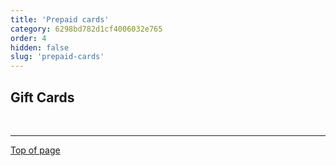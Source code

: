 ```yaml
---
title: 'Prepaid cards'
category: 6298bd782d1cf4006032e765
order: 4
hidden: false
slug: 'prepaid-cards'
---
```

## Gift Cards

<Cards columns={4}>
  <Card title="Edenred" href="/docs/edenred/" icon="https://raw.githubusercontent.com/MultiSafepay/MultiSafepay-icons/master/giftcards/edenred.svg" />

  <Card title="Gift cards" href="/docs/gift-cards/" icon="https://raw.githubusercontent.com/MultiSafepay/MultiSafepay-icons/master/giftcards/vvvcadeaukaart.svg" />

  <Card title="Monizze" href="/docs/monizze/" icon="https://raw.githubusercontent.com/MultiSafepay/MultiSafepay-icons/master/giftcards/monizze.svg" />

  <Card title="Paysafecard" href="/docs/paysafecard/" icon="https://raw.githubusercontent.com/MultiSafepay/MultiSafepay-icons/master/methods/paysafecard-lock.svg" />

  <Card title="Sodexo" href="/docs/sodexo/" icon="https://raw.githubusercontent.com/MultiSafepay/MultiSafepay-icons/master/giftcards/sodexo-sportculturepass.svg" />
</Cards>

<br />

***

[Top of page](#)